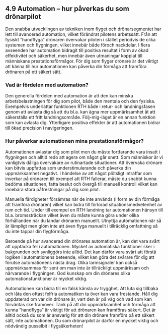 ## 4.9 Automation – hur påverkas du som drönarpilot

Den snabba utvecklingen av tekniken inom flyget och drönarsegmentet har lett till avancerad automation, vilket förändrat pilotens arbetssätt. Från att fysiskt ”handflyga” drönaren övervakar piloten i stället periodvis de olika systemen och flygningen, vilket innebär både föroch nackdelar. I flera avseenden har automation bidragit till positiva resultat i form av ökad effektivitet och säkerhet, men innebär även utmaningar kopplat till människans prestationsförmågor. För dig som flyger drönare är det viktigt att känna till hur automationen kan påverka din förmåga att framföra drönaren på ett säkert sätt.

### Vad är fördelen med automation?

Den generella fördelen med automation är att den kan minska arbetsbelastningen för dig som pilot, både den mentala och den fysiska. Exempelvis underlättar funktionen RTH både i retur- och landningsfasen genom att avlasta dig så att du bl.a. kan ägna mer uppmärksamhet åt att säkerställa ett fritt landningsområde. Följ-mig-läget är en annan funktion som kan avlasta dig. Ytterligare positiva effekter är att automationen bidrar till ökad precision i navigeringen.

### Hur påverkar automationen mina prestationsförmågor?

Automationen avlastar dig som pilot men du måste fortfarande vara insatt i flygningen och alltid redo att agera om något går snett. Som människor är vi vanligtvis dåliga övervakare av rutinartade situationer. Att övervaka drönare kan bitvis uppfattas som understimulerande och påverka din uppmärksamhet negativt. I händelse av att något plötsligt inträffar som inverkar på drönaren till exempel att RTH fallerar, måste du snabbt kunna bedöma situationen, fatta beslut och övergå till manuell kontroll vilket kan innebära stora påfrestningar på dig som pilot.

Manuella färdigheter försämras när de inte används (i form av din förmåga att framföra drönaren) vilket kan bidra till förlorad situationsmedvetenhet av rum och tid. Under till exempel en RTH landning tar automationen hänsyn till bl.a. bromssträckan vilket även du måste kunna göra under olika förhållanden när du landar drönaren manuellt. Utnyttja automationen när så är lämpligt men glöm inte att även flyga manuellt i tillräcklig omfattning så du inte tappar din flygförmåga.

Beroende på hur avancerad din drönares automation är, kan det vara svårt att upptäcka fel i automationen. Mycket av automatiska funktioner sker i bakgrunden och synliggörs inte alltid. Det kan därför vara svårt att förstå logiken i automationens beteende, vilket kan göra det svårare för dig att förutse automationens nästa drag. Olika larmsignaler kan också uppmärksammas för sent om man inte är tillräckligt uppmärksam och närvarande i flygningen. God kunskap om din drönares olika automationsfunktioner är mycket viktig.

Automationen kan bidra till en falsk känsla av trygghet. Att luta sig tillbaka och låta den oftast felfria automatiken ta över kan vara frestande. Håll dig uppdaterad om var din drönare är, vart den är på väg och vad som kan förväntas ske framöver. Tänk på att din uppmärksamhet och förmåga att kunna ”handflyga” är viktigt för att drönaren kan framföras säkert. Det är alltid också du som är ansvarig för att din drönare framförs på ett säkert sätt, inte automationen. Du som drönarpilot är därför en mycket viktig och nödvändig pusselbit i flygsäkerheten!
